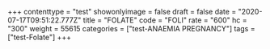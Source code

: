 +++
contenttype = "test"
showonlyimage = false
draft = false
date = "2020-07-17T09:51:22.777Z"
title = "FOLATE"
code = "FOLI"
rate = "600"
hc = "300"
weight = 55615
categories = ["test-ANAEMIA PREGNANCY"]
tags = ["test-Folate"]
+++

